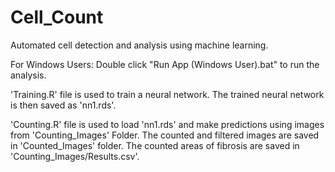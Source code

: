 # Cell_Count

Automated cell detection and analysis using machine learning.

For Windows Users:
Double click "Run App (Windows User).bat" to run the analysis.

'Training.R' file is used to train a neural network. The trained neural network is then saved as 'nn1.rds'.

'Counting.R' file is used to load 'nn1.rds' and make predictions using images from 'Counting_Images' Folder. The counted and filtered images are saved in 'Counted_Images' folder. The counted areas of fibrosis are saved in 'Counting_Images/Results.csv'.

